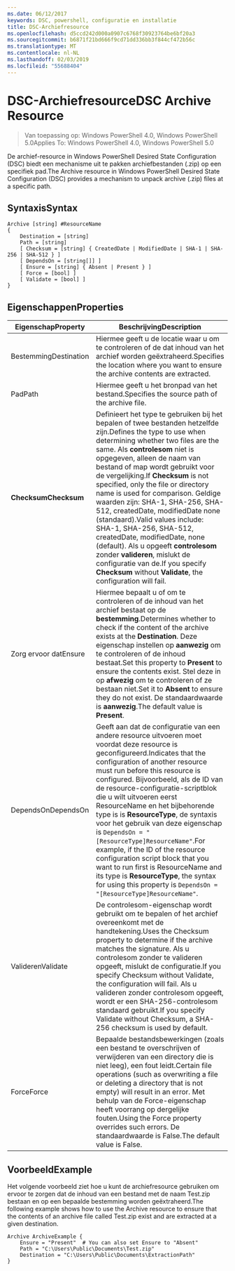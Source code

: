 ```yaml
---
ms.date: 06/12/2017
keywords: DSC, powershell, configuratie en installatie
title: DSC-Archiefresource
ms.openlocfilehash: d5ccd242d000a0907c6768f30923764be6bf20a3
ms.sourcegitcommit: b6871f21bd666f9cd71dd336bb3f844cf472b56c
ms.translationtype: MT
ms.contentlocale: nl-NL
ms.lasthandoff: 02/03/2019
ms.locfileid: "55688404"
---
```

# <a name="dsc-archive-resource"></a><span data-ttu-id="35362-103">DSC-Archiefresource</span><span class="sxs-lookup"><span data-stu-id="35362-103">DSC Archive Resource</span></span>

> <span data-ttu-id="35362-104">Van toepassing op: Windows PowerShell 4.0, Windows PowerShell 5.0</span><span class="sxs-lookup"><span data-stu-id="35362-104">Applies To: Windows PowerShell 4.0, Windows PowerShell 5.0</span></span>

<span data-ttu-id="35362-105">De archief-resource in Windows PowerShell Desired State Configuration (DSC) biedt een mechanisme uit te pakken archiefbestanden (.zip) op een specifiek pad.</span><span class="sxs-lookup"><span data-stu-id="35362-105">The Archive resource in Windows PowerShell Desired State Configuration (DSC) provides a mechanism to unpack archive (.zip) files at a specific path.</span></span>

## <a name="syntax"></a><span data-ttu-id="35362-106">Syntaxis</span><span class="sxs-lookup"><span data-stu-id="35362-106">Syntax</span></span>
```MOF
Archive [string] #ResourceName
{
    Destination = [string]
    Path = [string]
    [ Checksum = [string] { CreatedDate | ModifiedDate | SHA-1 | SHA-256 | SHA-512 } ]
    [ DependsOn = [string[]] ]
    [ Ensure = [string] { Absent | Present } ]
    [ Force = [bool] ]
    [ Validate = [bool] ]
}
```

## <a name="properties"></a><span data-ttu-id="35362-107">Eigenschappen</span><span class="sxs-lookup"><span data-stu-id="35362-107">Properties</span></span>

|  <span data-ttu-id="35362-108">Eigenschap</span><span class="sxs-lookup"><span data-stu-id="35362-108">Property</span></span>  |  <span data-ttu-id="35362-109">Beschrijving</span><span class="sxs-lookup"><span data-stu-id="35362-109">Description</span></span>   |
|---|---|
| <span data-ttu-id="35362-110">Bestemming</span><span class="sxs-lookup"><span data-stu-id="35362-110">Destination</span></span>| <span data-ttu-id="35362-111">Hiermee geeft u de locatie waar u om te controleren of de dat inhoud van het archief worden geëxtraheerd.</span><span class="sxs-lookup"><span data-stu-id="35362-111">Specifies the location where you want to ensure the archive contents are extracted.</span></span>|
| <span data-ttu-id="35362-112">Pad</span><span class="sxs-lookup"><span data-stu-id="35362-112">Path</span></span>| <span data-ttu-id="35362-113">Hiermee geeft u het bronpad van het bestand.</span><span class="sxs-lookup"><span data-stu-id="35362-113">Specifies the source path of the archive file.</span></span>|
| <span data-ttu-id="35362-114">__Checksum__</span><span class="sxs-lookup"><span data-stu-id="35362-114">__Checksum__</span></span>| <span data-ttu-id="35362-115">Definieert het type te gebruiken bij het bepalen of twee bestanden hetzelfde zijn.</span><span class="sxs-lookup"><span data-stu-id="35362-115">Defines the type to use when determining whether two files are the same.</span></span> <span data-ttu-id="35362-116">Als __controlesom__ niet is opgegeven, alleen de naam van bestand of map wordt gebruikt voor de vergelijking.</span><span class="sxs-lookup"><span data-stu-id="35362-116">If __Checksum__ is not specified, only the file or directory name is used for comparison.</span></span> <span data-ttu-id="35362-117">Geldige waarden zijn: SHA-1, SHA-256, SHA-512, createdDate, modifiedDate none (standaard).</span><span class="sxs-lookup"><span data-stu-id="35362-117">Valid values include: SHA-1, SHA-256, SHA-512, createdDate, modifiedDate, none (default).</span></span> <span data-ttu-id="35362-118">Als u opgeeft __controlesom__ zonder __valideren__, mislukt de configuratie van de.</span><span class="sxs-lookup"><span data-stu-id="35362-118">If you specify __Checksum__ without __Validate__, the configuration will fail.</span></span>|
| <span data-ttu-id="35362-119">Zorg ervoor dat</span><span class="sxs-lookup"><span data-stu-id="35362-119">Ensure</span></span>| <span data-ttu-id="35362-120">Hiermee bepaalt u of om te controleren of de inhoud van het archief bestaat op de __bestemming__.</span><span class="sxs-lookup"><span data-stu-id="35362-120">Determines whether to check if the content of the archive exists at the __Destination__.</span></span> <span data-ttu-id="35362-121">Deze eigenschap instellen op __aanwezig__ om te controleren of de inhoud bestaat.</span><span class="sxs-lookup"><span data-stu-id="35362-121">Set this property to __Present__ to ensure the contents exist.</span></span> <span data-ttu-id="35362-122">Stel deze in op __afwezig__ om te controleren of ze bestaan niet.</span><span class="sxs-lookup"><span data-stu-id="35362-122">Set it to __Absent__ to ensure they do not exist.</span></span> <span data-ttu-id="35362-123">De standaardwaarde is __aanwezig__.</span><span class="sxs-lookup"><span data-stu-id="35362-123">The default value is __Present__.</span></span>|
| <span data-ttu-id="35362-124">DependsOn</span><span class="sxs-lookup"><span data-stu-id="35362-124">DependsOn</span></span> | <span data-ttu-id="35362-125">Geeft aan dat de configuratie van een andere resource uitvoeren moet voordat deze resource is geconfigureerd.</span><span class="sxs-lookup"><span data-stu-id="35362-125">Indicates that the configuration of another resource must run before this resource is configured.</span></span> <span data-ttu-id="35362-126">Bijvoorbeeld, als de ID van de resource-configuratie-scriptblok die u wilt uitvoeren eerst ResourceName en het bijbehorende type is is __ResourceType__, de syntaxis voor het gebruik van deze eigenschap is `DependsOn = "[ResourceType]ResourceName"`.</span><span class="sxs-lookup"><span data-stu-id="35362-126">For example, if the ID of the resource configuration script block that you want to run first is ResourceName and its type is __ResourceType__, the syntax for using this property is `DependsOn = "[ResourceType]ResourceName"`.</span></span>|
| <span data-ttu-id="35362-127">Valideren</span><span class="sxs-lookup"><span data-stu-id="35362-127">Validate</span></span>| <span data-ttu-id="35362-128">De controlesom-eigenschap wordt gebruikt om te bepalen of het archief overeenkomt met de handtekening.</span><span class="sxs-lookup"><span data-stu-id="35362-128">Uses the Checksum property to determine if the archive matches the signature.</span></span> <span data-ttu-id="35362-129">Als u controlesom zonder te valideren opgeeft, mislukt de configuratie.</span><span class="sxs-lookup"><span data-stu-id="35362-129">If you specify Checksum without Validate, the configuration will fail.</span></span> <span data-ttu-id="35362-130">Als u valideren zonder controlesom opgeeft, wordt er een SHA-256-controlesom standaard gebruikt.</span><span class="sxs-lookup"><span data-stu-id="35362-130">If you specify Validate without Checksum, a SHA-256 checksum is used by default.</span></span>|
| <span data-ttu-id="35362-131">Force</span><span class="sxs-lookup"><span data-stu-id="35362-131">Force</span></span>| <span data-ttu-id="35362-132">Bepaalde bestandsbewerkingen (zoals een bestand te overschrijven of verwijderen van een directory die is niet leeg), een fout leidt.</span><span class="sxs-lookup"><span data-stu-id="35362-132">Certain file operations (such as overwriting a file or deleting a directory that is not empty) will result in an error.</span></span> <span data-ttu-id="35362-133">Met behulp van de Force-eigenschap heeft voorrang op dergelijke fouten.</span><span class="sxs-lookup"><span data-stu-id="35362-133">Using the Force property overrides such errors.</span></span> <span data-ttu-id="35362-134">De standaardwaarde is False.</span><span class="sxs-lookup"><span data-stu-id="35362-134">The default value is False.</span></span>|

## <a name="example"></a><span data-ttu-id="35362-135">Voorbeeld</span><span class="sxs-lookup"><span data-stu-id="35362-135">Example</span></span>

<span data-ttu-id="35362-136">Het volgende voorbeeld ziet hoe u kunt de archiefresource gebruiken om ervoor te zorgen dat de inhoud van een bestand met de naam Test.zip bestaan en op een bepaalde bestemming worden geëxtraheerd.</span><span class="sxs-lookup"><span data-stu-id="35362-136">The following example shows how to use the Archive resource to ensure that the contents of an archive file called Test.zip exist and are extracted at a given destination.</span></span>

```
Archive ArchiveExample {
    Ensure = "Present"  # You can also set Ensure to "Absent"
    Path = "C:\Users\Public\Documents\Test.zip"
    Destination = "C:\Users\Public\Documents\ExtractionPath"
}
```